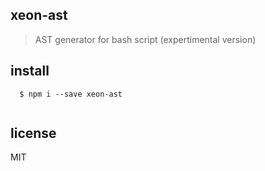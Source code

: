 ## xeon-ast
> AST generator for bash script (expertimental version)


## install

```shell
  $ npm i --save xeon-ast
  
```

## license
MIT
